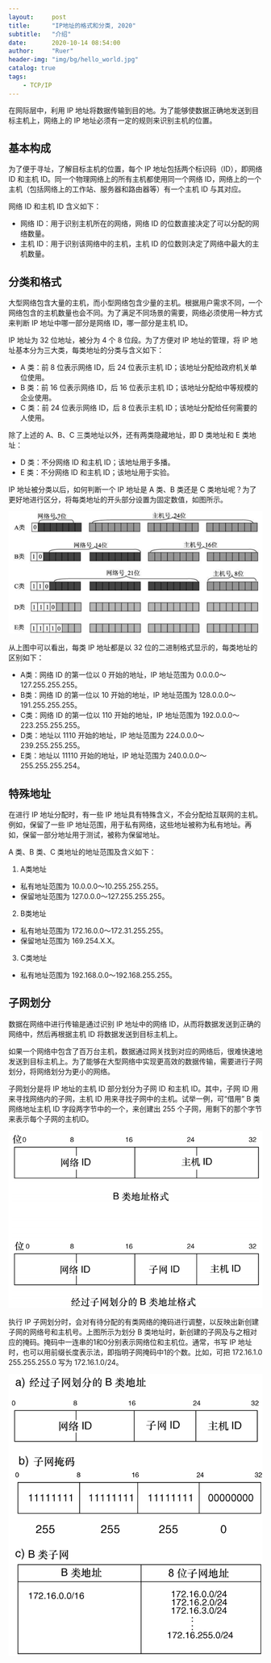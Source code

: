 ```yaml
---
layout:     post
title:      "IP地址的格式和分类, 2020"
subtitle:   "介绍"
date:       2020-10-14 08:54:00
author:     "Ruer"
header-img: "img/bg/hello_world.jpg"
catalog: true
tags:
    - TCP/IP
---
```


在网际层中，利用 IP 地址将数据传输到目的地。为了能够使数据正确地发送到目标主机上，网络上的 IP 地址必须有一定的规则来识别主机的位置。

## 基本构成

为了便于寻址，了解目标主机的位置，每个 IP 地址包括两个标识码（ID），即网络 ID 和主机 ID。同一个物理网络上的所有主机都使用同一个网络 ID，网络上的一个主机（包括网络上的工作站、服务器和路由器等）有一个主机 ID 与其对应。

网络 ID 和主机 ID 含义如下：

* 网络 ID：用于识别主机所在的网络，网络 ID 的位数直接决定了可以分配的网络数量。
* 主机 ID：用于识别该网络中的主机，主机 ID 的位数则决定了网络中最大的主机数量。

## 分类和格式

大型网络包含大量的主机，而小型网络包含少量的主机。根据用户需求不同，一个网络包含的主机数量也会不同。为了满足不同场景的需要，网络必须使用一种方式来判断 IP 地址中哪一部分是网络 ID，哪一部分是主机 ID。

IP 地址为 32 位地址，被分为 4 个 8 位段。为了方便对 IP 地址的管理，将 IP 地址基本分为三大类，每类地址的分类与含义如下：

* A 类：前 8 位表示网络 ID，后 24 位表示主机 ID；该地址分配给政府机关单位使用。
* B 类：前 16 位表示网络 ID，后 16 位表示主机 ID；该地址分配给中等规模的企业使用。
* C 类：前 24 位表示网络 ID，后 8 位表示主机 ID；该地址分配给任何需要的人使用。

除了上述的 A、B、C 三类地址以外，还有两类隐藏地址，即 D 类地址和 E 类地址：

* D 类：不分网络 ID 和主机 ID；该地址用于多播。
* E 类：不分网络 ID 和主机 ID；该地址用于实验。

IP 地址被分类以后，如何判断一个 IP 地址是 A 类、B 类还是 C 类地址呢？为了更好地进行区分，将每类地址的开头部分设置为固定数值，如图所示。

![1](/img/TCP&IP/IP地址分类.png)

从上图中可以看出，每类 IP 地址都是以 32 位的二进制格式显示的，每类地址的区别如下：

* A类：网络 ID 的第一位以 0 开始的地址，IP 地址范围为 0.0.0.0～127.255.255.255。
* B类：网络 ID 的第一位以 10 开始的地址，IP 地址范围为 128.0.0.0～191.255.255.255。
* C类：网络 ID 的第一位以 110 开始的地址，IP 地址范围为 192.0.0.0～223.255.255.255。
* D类：地址以 1110 开始的地址，IP 地址范围为 224.0.0.0～239.255.255.255。
* E类：地址以 11110 开始的地址，IP 地址范围为 240.0.0.0～255.255.255.254。

## 特殊地址

在进行 IP 地址分配时，有一些 IP 地址具有特殊含义，不会分配给互联网的主机。例如，保留了一些 IP 地址范围，用于私有网络，这些地址被称为私有地址。再如，保留一部分地址用于测试，被称为保留地址。

A 类、B 类、C 类地址的地址范围及含义如下：

1) A类地址

* 私有地址范围为 10.0.0.0～10.255.255.255。
* 保留地址范围为 127.0.0.0～127.255.255.255。

2) B类地址

* 私有地址范围为 172.16.0.0～172.31.255.255。
* 保留地址范围为 169.254.X.X。

3) C类地址

* 私有地址范围为 192.168.0.0～192.168.255.255。

## 子网划分

数据在网络中进行传输是通过识别 IP 地址中的网络 ID，从而将数据发送到正确的网络中，然后再根据主机 ID 将数据发送到目标主机上。

如果一个网络中包含了百万台主机，数据通过网关找到对应的网络后，很难快速地发送到目标主机上。为了能够在大型网络中实现更高效的数据传输，需要进行子网划分，将网络划分为更小的网络。

子网划分是将 IP 地址的主机 ID 部分划分为子网 ID 和主机 ID。其中，子网 ID 用来寻找网络内的子网，主机 ID 用来寻找子网中的主机。试举一例，可“借用” B 类网络地址主机 ID 字段两字节中的一个，来创建出 255 个子网，用剩下的那个字节来表示每个子网的主机ID。

![2](/img/TCP&IP/B类地址划分.png)

执行 IP 子网划分时，会对有待分配的有类网络的掩码进行调整，以反映出新创建子网的网络号和主机号。上图所示为划分 B 类地址时，新创建的子网及与之相对应的掩码。掩码中一连串的1和0分别表示网络位和主机位。通常，书写 IP 地址时，也可以用前缀长度表示法，即指明子网掩码中1的个数。比如，可把 172.16.1.0 255.255.255.0 写为 172.16.1.0/24。

![3](/img/TCP&IP/B类子网.png)